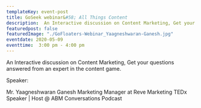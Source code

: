 ```yaml
---
templateKey: event-post
title: GoSeek webinar&#58; All Things Content
description:  An Interactive discussion on Content Marketing, Get your questions answered from an expert in the content game.
featuredpost: false
featuredImage: "./GoFloaters-Webinar_Yaagneshwaran-Ganesh.jpg"
eventdate: 2020-05-09
eventtime:  3:00 pm - 4:00 pm
---
```


<!--StartFragment-->

An Interactive discussion on Content Marketing, Get your questions answered from an expert in the content game.

Speaker:

Mr. Yaagneshwaran Ganesh
Marketing Manager at Reve Marketing
TEDx Speaker | Host @ ABM Conversations Podcast



<!--EndFragment-->
